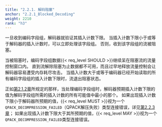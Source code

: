 ```yaml
---
title: "2.2.1. 解码阻塞"
anchor: "2.2.1_Blocked_Decoding"
weight: 2210
rank: "h3"
---
```


一旦收到编码字段组，解码器就验证其插入计数下限。
当插入计数下限小于或等于解码器的插入计数时，可以立即处理该字段组。
否则，收到该字段组的流被阻塞。

当被阻塞时，编码字段组数据{{< req_level SHOULD >}}继续呆在阻塞流的流量控制窗口内。
直到流解除阻塞为止数据都不可用，而且过早地释放流量控制会让解码器容易遭受内存耗尽攻击。
当插入计数大于或等于编码器已经开始读取的所有编码字段组的插入计数下限时，流退出阻塞状态。

正如[第2.1.2章]()所规定的那样，当处理编码字段组时，解码器预期插入计数下限的值为解码字段组所需的插入计数的所有可能值中最小的那个。
如果出现插入计数下限小于解码器所预期的值，{{< req_level MUST >}}视为一个`QPACK_DECOMPRESSION_FAILED`（QPACK解压失败）类型连接错误，详见[第2.2.3章]()；
如果出现插入计数下限大于其所预期的值，{{< req_level MAY >}}视为一个`QPACK_DECOMPRESSION_FAILED`类型连接错误。
